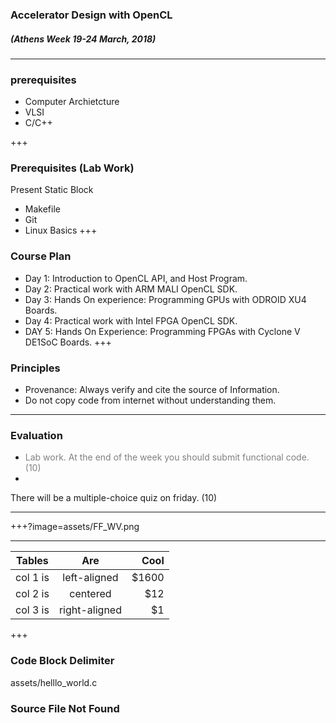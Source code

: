 ### Accelerator Design with OpenCL
##### (Athens Week 19-24 March, 2018) 
---
### prerequisites

* Computer Archietcture
* VLSI
* C/C++

+++
### Prerequisites (Lab Work)






<span class="menu-title">Present Static Block</span>
<i class="fa fa-arrow-down" aria-hidden="true"> </i>
* Makefile
* Git
* Linux Basics
+++

### Course Plan

* Day 1: Introduction to OpenCL API, and Host Program. 
* Day 2: Practical work with ARM MALI OpenCL SDK.
* Day 3: Hands On experience:  Programming GPUs with ODROID XU4 Boards.
* Day 4: Practical work with Intel FPGA OpenCL SDK.
* DAY 5: Hands On Experience: Programming FPGAs with Cyclone V DE1SoC Boards. 
+++

### Principles

* Provenance: Always verify and cite the source of Information.
* Do not copy code from internet without understanding them.

---

### Evaluation
<i class="fa fa-arrow-up" aria-hidden="true"> </i>
* <span style="color:gray">Lab work. At the end of the week you should submit functional code. (10)</span>
* 
There will be a multiple-choice quiz on friday. (10)

---

+++?image=assets/FF_WV.png
<!-- .slide: data-background-transition="none" -->

---
<!--
| Session       | Topic           		|
| ------------- |:-------------:		|
| 19/03 10:00   | Introduction/Setup 	|
| 19/03 13:30   | GPU/SoC Architecture Recap    |
| 20/03 8:30	| Lab Work With ARM MALI / ODROID XU4      		|
| 20/03 13:30	| Lab Work With ARM MALI / ODROID XU4      		|
| 21/03 8:30	| Project: Video Filtering   					|
| 21/03 13:30	| FPGA/SoC Architecture Recap   					|
| 22/03 8:30	| Lab Work Altera DE1-SoC		|
| 22/03 13:30	| Lab Work Altera DE1-SoC		|
| 23/03 8:30	| Project: Video Filtering		|
| 23/03 13:30	| Quiz & Corrections		|
-->
| Tables   |      Are      |  Cool |
|----------|:-------------:|------:|
| col 1 is |  left-aligned | $1600 |
| col 2 is |    centered   |   $12 |
| col 3 is | right-aligned |    $1 |
    
+++
### Code Block Delimiter
assets/helllo_world.c
### Source File Not Found
